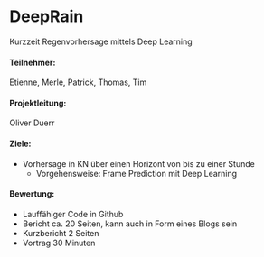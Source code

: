 # DeepRain

Kurzzeit Regenvorhersage mittels Deep Learning

#### Teilnehmer: 

Etienne, Merle, Patrick, Thomas, Tim

#### Projektleitung: 

Oliver Duerr

#### Ziele: 

- Vorhersage in KN über einen Horizont von bis zu einer Stunde
  - Vorgehensweise: Frame Prediction mit Deep Learning

#### Bewertung:

- Lauffähiger Code in Github
- Bericht ca. 20 Seiten, kann auch in Form eines Blogs sein
- Kurzbericht 2 Seiten
- Vortrag 30 Minuten 
